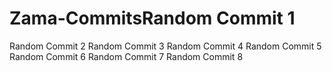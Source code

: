# Zama-CommitsRandom Commit 1
Random Commit 2
Random Commit 3
Random Commit 4
Random Commit 5
Random Commit 6
Random Commit 7
Random Commit 8
